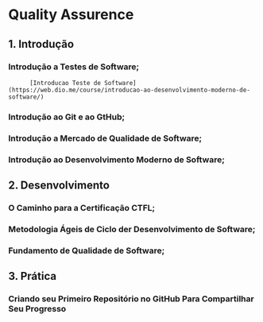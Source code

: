 # Quality Assurence 

## 1. Introdução

### 	  Introdução a Testes de Software;
          [Introducao Teste de Software] (https://web.dio.me/course/introducao-ao-desenvolvimento-moderno-de-software/)

### 	  Introdução ao Git e ao GtHub;

### 	  Introdução a Mercado de Qualidade de Software;

### 	  Introdução ao Desenvolvimento Moderno de Software;

### 	

## 2. Desenvolvimento

### 	  O Caminho para a Certificação CTFL;

### 	  Metodologia Ágeis de Ciclo der Desenvolvimento de Software;

### 	  Fundamento de Qualidade de Software;



## 3. Prática 

### 	  Criando seu Primeiro Repositório no GitHub Para Compartilhar Seu Progresso

